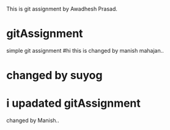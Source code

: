 This is git assignment by Awadhesh Prasad.
# gitAssignment
simple git assignment
#hi this is changed by manish mahajan..
# changed by suyog
# i upadated gitAssignment
changed by Manish..


